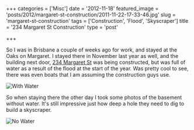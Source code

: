 +++
categories = ['Misc']
date = '2012-11-18'
featured_image = 'posts/2012/margaret-st-construction/2011-11-22-17-33-46.jpg'
slug = 'margaret-st-construction'
tags = ['Construction', 'Flood', 'Skyscraper']
title = '234 Margaret St Construction'
type = 'post'

+++

So I was in Brisbane a couple of weeks ago for work, and stayed at the Oaks on Margaret. I stayed there in November last year as well, and the building next door, [234 Margaret St](https://maps.google.com.au/maps?q=234+Margaret+St,+Brisbane&hl=en&ll=-27.471862,153.029106&spn=0.002589,0.005005&sll=-27.471772,153.028736&sspn=0.010357,0.02002&t=h&gl=au&hnear=234+Margaret+St,+Queensland+4000&z=18) was being constructed, but was full of water as a result of the flood at the start of the year. Was pretty cool to see, there was even boats that I am assuming the construction guys use.

![With Water](2011-11-22-17-33-46.jpg)

So when staying there the other day I took some photos of the basement without water. It's still impressive just how deep a hole they need to dig to build a skyscraper.

![No Water](2012-10-29-06-08-00-resized.jpg)